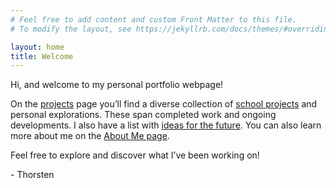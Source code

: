 ```yaml
---
# Feel free to add content and custom Front Matter to this file.
# To modify the layout, see https://jekyllrb.com/docs/themes/#overriding-theme-defaults

layout: home
title: Welcome
---
```

Hi, and welcome to my personal portfolio webpage!

On the [projects](projects.md) page you’ll find a diverse collection of [school projects](school-projects.md) and personal explorations. These span completed work and ongoing developments. I also have a list with [ideas for the future](ict-ideas.md). You can also learn more about me on the [About Me page](about.markdown).

Feel free to explore and discover what I’ve been working on!

\- Thorsten

